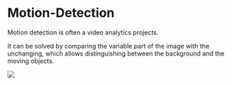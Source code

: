 # Motion-Detection


Motion detection is often a video analytics projects.

It can be solved by comparing the variable part of the image with the unchanging, which allows distinguishing between the background and the moving objects.   

![](Capture-motion-detection.gif)
